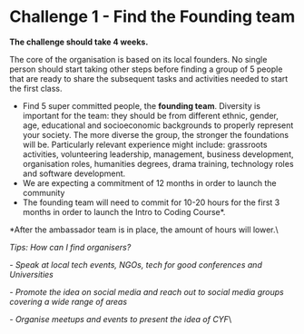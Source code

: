 # Challenge 1 - Find the Founding team

**The challenge should take 4 weeks.**

The core of the organisation is based on its local founders. No single person should start taking other steps before finding a group of 5 people that are ready to share the subsequent tasks and activities needed to start the first class.

* Find 5 super committed people, the **founding team**. Diversity is important for the team: they should be from different ethnic, gender, age, educational and socioeconomic backgrounds to properly represent your society. The more diverse the group, the stronger the foundations will be. Particularly relevant experience might include: grassroots activities, volunteering leadership, management, business development, organisation roles, humanities degrees, drama training, technology roles and software development.
* We are expecting a commitment of 12 months in order to launch the community
* The founding team will need to commit for 10-20 hours for the first 3 months in order to launch the Intro to Coding Course\*.

\*After the ambassador team is in place, the amount of hours will lower.\


_Tips: How can I find organisers?_

_- Speak at local tech events, NGOs, tech for good conferences and Universities_

_- Promote the idea on social media and reach out to social media groups covering a wide range of areas_

_- Organise meetups and events to present the idea of CYF_\

